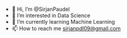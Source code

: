 - 👋 Hi, I’m @SirjanPaudel
- 👀 I’m interested in Data Science
- 🌱 I’m currently learning Machine Learning
- 📫 How to reach me sirjanpdl09@gmail.com

<!---
SirjanPaudel/SirjanPaudel is a ✨ special ✨ repository because its `README.md` (this file) appears on your GitHub profile.
You can click the Preview link to take a look at your changes.
--->
